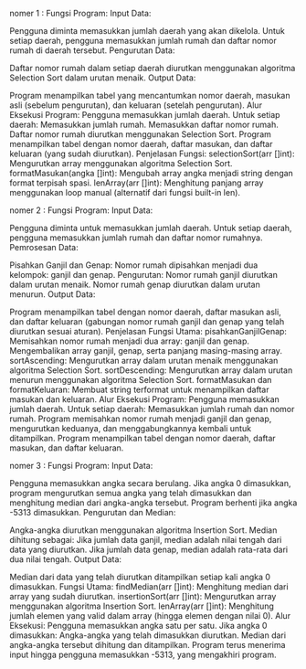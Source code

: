 nomer 1 :
Fungsi Program:
Input Data:

Pengguna diminta memasukkan jumlah daerah yang akan dikelola.
Untuk setiap daerah, pengguna memasukkan jumlah rumah dan daftar nomor rumah di daerah tersebut.
Pengurutan Data:

Daftar nomor rumah dalam setiap daerah diurutkan menggunakan algoritma Selection Sort dalam urutan menaik.
Output Data:

Program menampilkan tabel yang mencantumkan nomor daerah, masukan asli (sebelum pengurutan), dan keluaran (setelah pengurutan).
Alur Eksekusi Program:
Pengguna memasukkan jumlah daerah.
Untuk setiap daerah:
Memasukkan jumlah rumah.
Memasukkan daftar nomor rumah.
Daftar nomor rumah diurutkan menggunakan Selection Sort.
Program menampilkan tabel dengan nomor daerah, daftar masukan, dan daftar keluaran (yang sudah diurutkan).
Penjelasan Fungsi:
selectionSort(arr []int): Mengurutkan array menggunakan algoritma Selection Sort.
formatMasukan(angka []int): Mengubah array angka menjadi string dengan format terpisah spasi.
lenArray(arr []int): Menghitung panjang array menggunakan loop manual (alternatif dari fungsi built-in len).

nomer 2 : 
Fungsi Program:
Input Data:

Pengguna diminta untuk memasukkan jumlah daerah.
Untuk setiap daerah, pengguna memasukkan jumlah rumah dan daftar nomor rumahnya.
Pemrosesan Data:

Pisahkan Ganjil dan Genap: Nomor rumah dipisahkan menjadi dua kelompok: ganjil dan genap.
Pengurutan:
Nomor rumah ganjil diurutkan dalam urutan menaik.
Nomor rumah genap diurutkan dalam urutan menurun.
Output Data:

Program menampilkan tabel dengan nomor daerah, daftar masukan asli, dan daftar keluaran (gabungan nomor rumah ganjil dan genap yang telah diurutkan sesuai aturan).
Penjelasan Fungsi Utama:
pisahkanGanjilGenap:
Memisahkan nomor rumah menjadi dua array: ganjil dan genap.
Mengembalikan array ganjil, genap, serta panjang masing-masing array.
sortAscending:
Mengurutkan array dalam urutan menaik menggunakan algoritma Selection Sort.
sortDescending:
Mengurutkan array dalam urutan menurun menggunakan algoritma Selection Sort.
formatMasukan dan formatKeluaran:
Membuat string terformat untuk menampilkan daftar masukan dan keluaran.
Alur Eksekusi Program:
Pengguna memasukkan jumlah daerah.
Untuk setiap daerah:
Memasukkan jumlah rumah dan nomor rumah.
Program memisahkan nomor rumah menjadi ganjil dan genap, mengurutkan keduanya, dan menggabungkannya kembali untuk ditampilkan.
Program menampilkan tabel dengan nomor daerah, daftar masukan, dan daftar keluaran.

nomer 3 : 
Fungsi Program:
Input Data:

Pengguna memasukkan angka secara berulang.
Jika angka 0 dimasukkan, program mengurutkan semua angka yang telah dimasukkan dan menghitung median dari angka-angka tersebut.
Program berhenti jika angka -5313 dimasukkan.
Pengurutan dan Median:

Angka-angka diurutkan menggunakan algoritma Insertion Sort.
Median dihitung sebagai:
Jika jumlah data ganjil, median adalah nilai tengah dari data yang diurutkan.
Jika jumlah data genap, median adalah rata-rata dari dua nilai tengah.
Output Data:

Median dari data yang telah diurutkan ditampilkan setiap kali angka 0 dimasukkan.
Fungsi Utama:
findMedian(arr []int):
Menghitung median dari array yang sudah diurutkan.
insertionSort(arr []int):
Mengurutkan array menggunakan algoritma Insertion Sort.
lenArray(arr []int):
Menghitung jumlah elemen yang valid dalam array (hingga elemen dengan nilai 0).
Alur Eksekusi:
Pengguna memasukkan angka satu per satu.
Jika angka 0 dimasukkan:
Angka-angka yang telah dimasukkan diurutkan.
Median dari angka-angka tersebut dihitung dan ditampilkan.
Program terus menerima input hingga pengguna memasukkan -5313, yang mengakhiri program.
